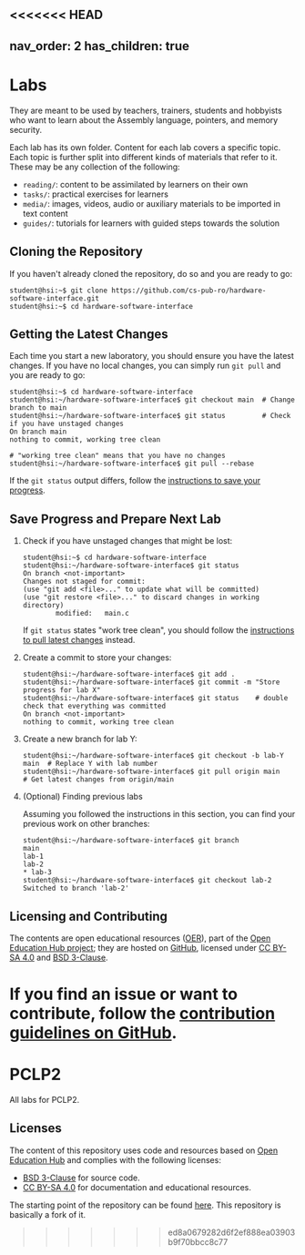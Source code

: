 <<<<<<< HEAD
---
nav_order: 2
has_children: true
---

# Labs

They are meant to be used by teachers, trainers, students and hobbyists who want to learn about the Assembly language, pointers, and memory security.

Each lab has its own folder.
Content for each lab covers a specific topic.
Each topic is further split into different kinds of materials that refer to it.
These may be any collection of the following:

- `reading/`: content to be assimilated by learners on their own
- `tasks/`: practical exercises for learners
- `media/`: images, videos, audio or auxiliary materials to be imported in text content
- `guides/`: tutorials for learners with guided steps towards the solution

## Cloning the Repository

If you haven't already cloned the repository, do so and you are ready to go:

```console
student@hsi:~$ git clone https://github.com/cs-pub-ro/hardware-software-interface.git
student@hsi:~$ cd hardware-software-interface
```

## Getting the Latest Changes

Each time you start a new laboratory, you should ensure you have the latest changes.
If you have no local changes, you can simply run `git pull` and you are ready to go:

```console
student@hsi:~$ cd hardware-software-interface
student@hsi:~/hardware-software-interface$ git checkout main  # Change branch to main
student@hsi:~/hardware-software-interface$ git status         # Check if you have unstaged changes
On branch main
nothing to commit, working tree clean

# "working tree clean" means that you have no changes
student@hsi:~/hardware-software-interface$ git pull --rebase
```

If the `git status` output differs, follow the [instructions to save your progress](#save-progress-and-prepare-next-lab).

## Save Progress and Prepare Next Lab

1. Check if you have unstaged changes that might be lost:

    ```console
    student@hsi:~$ cd hardware-software-interface
    student@hsi:~/hardware-software-interface$ git status
    On branch <not-important>
    Changes not staged for commit:
    (use "git add <file>..." to update what will be committed)
    (use "git restore <file>..." to discard changes in working directory)
            modified:   main.c
    ```

    If `git status` states "work tree clean", you should follow the [instructions to pull latest changes](#getting-the-latest-changes) instead.

1. Create a commit to store your changes:

    ```console
    student@hsi:~/hardware-software-interface$ git add .
    student@hsi:~/hardware-software-interface$ git commit -m "Store progress for lab X"
    student@hsi:~/hardware-software-interface$ git status    # double check that everything was committed
    On branch <not-important>
    nothing to commit, working tree clean
    ```

1. Create a new branch for lab Y:

    ```console
    student@hsi:~/hardware-software-interface$ git checkout -b lab-Y main  # Replace Y with lab number
    student@hsi:~/hardware-software-interface$ git pull origin main        # Get latest changes from origin/main
    ```

1. (Optional) Finding previous labs

    Assuming you followed the instructions in this section, you can find your previous work on other branches:

    ```console
    student@hsi:~/hardware-software-interface$ git branch
    main
    lab-1
    lab-2
    * lab-3
    student@hsi:~/hardware-software-interface$ git checkout lab-2
    Switched to branch 'lab-2'
    ```

## Licensing and Contributing

The contents are open educational resources ([OER](https://en.wikipedia.org/wiki/Open_educational_resources)), part of the [Open Education Hub project](https://open-education-hub.github.io/);
they are hosted on [GitHub](https://github.com/open-education-hub/oer-template), licensed under [CC BY-SA 4.0](https://creativecommons.org/licenses/by-sa/4.0/) and [BSD 3-Clause](https://opensource.org/licenses/BSD-3-Clause).

If you find an issue or want to contribute, follow the [contribution guidelines on GitHub](https://github.com/open-education-hub/oer-template/blob/main/CONTRIBUTING.md).
=======
# PCLP2
All labs for PCLP2.

## Licenses
The content of this repository uses code and resources based on [Open Education Hub](https://open-education-hub.github.io/) and complies with the following licenses:
- [BSD 3-Clause](https://opensource.org/licenses/BSD-3-Clause) for source code.
- [CC BY-SA 4.0](https://creativecommons.org/licenses/by-sa/4.0/) for documentation and educational resources.

The starting point of the repository can be found [here](https://github.com/cs-pub-ro/hardware-software-interface.git).
This repository is basically a fork of it.
>>>>>>> ed8a0679282d6f2ef888ea03903b9f70bbcc8c77
